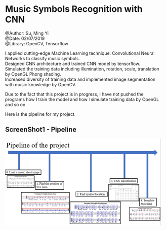 # Music Symbols Recognition with CNN

@Author: Su, Ming Yi <br />
@Date: 02/07/2019 <br />
@Library: OpenCV, Tensorflow <br />

I applied cutting-edge Machine Learning technique: Convolutional Neural Networks to classify music symbols. </br>
Designed CNN architecture and trained CNN model by tensorflow. </br>
Simulated the training data including illumination, rotation, scale, translation by OpenGL Phong shading. </br>
Increased diversity of training data and implemented image segmentation with music knowledge by OpenCV. </br>


Due to the fact that this project is in progress, I have not pushed the programs how I train the model and how I simulate training data by OpenGL and so on. <br/>




Here is the pipeline for my project. <br/>
## ScreenShot1 - Pipeline
!["ScreenShot1"](https://github.com/bettle123/music_recognization/blob/master/Output/CNN_Information/pipeline.PNG)
